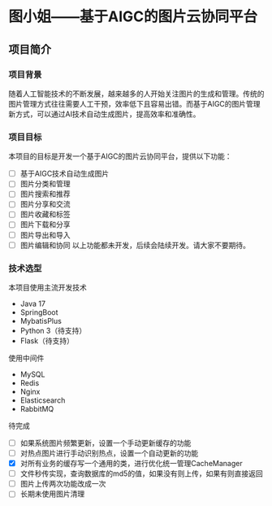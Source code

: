 # 图小姐——基于AIGC的图片云协同平台


## 项目简介
### 项目背景
随着人工智能技术的不断发展，越来越多的人开始关注图片的生成和管理。传统的图片管理方式往往需要人工干预，效率低下且容易出错。而基于AIGC的图片管理新方式，可以通过AI技术自动生成图片，提高效率和准确性。
### 项目目标
本项目的目标是开发一个基于AIGC的图片云协同平台，提供以下功能：

- [ ] 基于AIGC技术自动生成图片
- [ ] 图片分类和管理
- [ ] 图片搜索和推荐
- [ ] 图片分享和交流
- [ ] 图片收藏和标签
- [ ] 图片下载和分享
- [ ] 图片导出和导入
- [ ] 图片编辑和协同
以上功能都未开发，后续会陆续开发。请大家不要期待。

### 技术选型
本项目使用主流开发技术
- Java 17
- SpringBoot
- MybatisPlus
- Python 3（待支持）
- Flask（待支持）

使用中间件 
- MySQL
- Redis
- Nginx
- Elasticsearch
- RabbitMQ

待完成
- [ ] 如果系统图片频繁更新，设置一个手动更新缓存的功能 
- [ ] 对热点图片进行手动识别热点，设置一个自动更新的功能
- [x] 对所有业务的缓存写一个通用的类，进行优化统一管理CacheManager
- [ ] 文件秒传实现，查询数据库的md5的值，如果没有则上传，如果有则直接返回
- [ ] 图片上传两次功能改成一次
- [ ] 长期未使用图片清理

